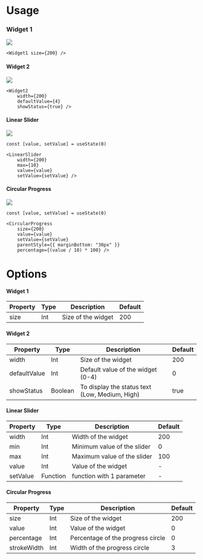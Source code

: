 # Usage
### Widget 1
![](assets/Screenshot%202022-11-23%20at%208.29.19%20PM.png)<!-- {"width":155} -->
```
<Widget1 size={200} />
```

#### Widget 2
![](assets/Screenshot%202022-11-23%20at%208.29.48%20PM.png)<!-- {"width":159} -->
```
<Widget2
	width={200}
	defaultValue={4}
	showStatus={true} />
```

#### Linear Slider
![](assets/Screenshot%202022-11-23%20at%208.30.11%20PM.png)<!-- {"width":254} -->
```
const [value, setValue] = useState(0)

<LinearSlider
	width={200}
	max={10}
	value={value}
	setValue={setValue} />
```

#### Circular Progress
![](assets/Screenshot%202022-11-23%20at%208.30.33%20PM.png)<!-- {"width":163} -->
```
const [value, setValue] = useState(0)

<CircularProgress
	size={200}
	value={value}
	setValue={setValue}
	parentStyle={{ marginBottom: "30px" }}
	percentage={(value / 10) * 100} />
```

# Options
#### Widget 1
| Property | Type | Description        | Default |
|----------|------|--------------------|---------|
| size     | Int  | Size of the widget | 200     |

#### Widget 2
| Property     | Type    | Description                                    | Default |
|--------------|---------|------------------------------------------------|---------|
| width        | Int     | Size of the widget                             | 200     |
| defaultValue | Int     | Default value of the widget (0-4)              | 0       |
| showStatus   | Boolean | To display the status text (Low, Medium, High) | true    |

#### Linear Slider
| Property | Type     | Description                 | Default |
|----------|----------|-----------------------------|---------|
| width    | Int      | Width of the widget         | 200     |
| min      | Int      | Minimum value of the slider | 0       |
| max      | Int      | Maximum value of the slider | 100     |
| value    | Int      | Value of the widget         | -       |
| setValue | Function | function with 1 parameter   | -       |

#### Circular Progress
| Property    | Type | Description                       | Default |
|-------------|------|-----------------------------------|---------|
| size        | Int  | Size of the widget                | 200     |
| value       | Int  | Value of the widget               | 0       |
| percentage  | Int  | Percentage of the progress circle | 0       |
| strokeWidth | Int  | Width of the progress circle      | 3       |
